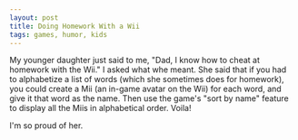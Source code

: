 ```yaml
---
layout: post
title: Doing Homework With a Wii
tags: games, humor, kids
---
```


My younger daughter just said to me, "Dad, I know how to cheat at homework
with the Wii." I asked what whe meant. She said that if you had to
alphabetize a list of words (which she sometimes does for homework), you
could create a Mii (an in-game avatar on the Wii) for each word, and give it
that word as the name. Then use the game's "sort by name" feature to display
all the Miis in alphabetical order. Voila!

I'm so proud of her.
